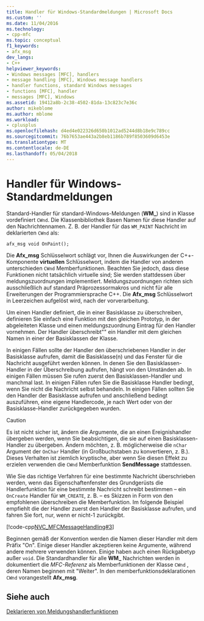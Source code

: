 ```yaml
---
title: Handler für Windows-Standardmeldungen | Microsoft Docs
ms.custom: ''
ms.date: 11/04/2016
ms.technology:
- cpp-mfc
ms.topic: conceptual
f1_keywords:
- afx_msg
dev_langs:
- C++
helpviewer_keywords:
- Windows messages [MFC], handlers
- message handling [MFC], Windows message handlers
- handler functions, standard Windows messages
- functions [MFC], handler
- messages [MFC], Windows
ms.assetid: 19412a8b-2c38-4502-81da-13c823c7e36c
author: mikeblome
ms.author: mblome
ms.workload:
- cplusplus
ms.openlocfilehash: d4ed4e022326d650b1012ad5244d8b18e9c789cc
ms.sourcegitcommit: 76b7653ae443a2b8eb1186b789f8503609d6453e
ms.translationtype: MT
ms.contentlocale: de-DE
ms.lasthandoff: 05/04/2018
---
```

# <a name="handlers-for-standard-windows-messages"></a>Handler für Windows-Standardmeldungen
Standard-Handler für standard-Windows-Meldungen (**WM_**) sind in Klasse vordefiniert `CWnd`. Die Klassenbibliothek Basen Namen für diese Handler auf den Nachrichtennamen. Z. B. der Handler für das `WM_PAINT` Nachricht im deklarierten `CWnd` als:  
  
 `afx_msg void OnPaint();`  
  
 Die **Afx_msg** Schlüsselwort schlägt vor, Ihnen die Auswirkungen der C++-Komponente **virtuellen** Schlüsselwort, indem die Handler von anderen unterschieden `CWnd` Memberfunktionen. Beachten Sie jedoch, dass diese Funktionen nicht tatsächlich virtuelle sind; Sie werden stattdessen über meldungszuordnungen implementiert. Meldungszuordnungen richten sich ausschließlich auf standard Präprozessormakros und nicht für alle Erweiterungen der Programmiersprache C++. Die **Afx_msg** Schlüsselwort in Leerzeichen aufgelöst wird, nach der vorverarbeitung.  
  
 Um einen Handler definiert, die in einer Basisklasse zu überschreiben, definieren Sie einfach eine Funktion mit den gleichen Prototyp, in der abgeleiteten Klasse und einen meldungszuordnung Eintrag für den Handler vornehmen. Der Handler überschreibt"" ein Handler mit dem gleichen Namen in einer der Basisklassen der Klasse.  
  
 In einigen Fällen sollte der Handler den überschriebenen Handler in der Basisklasse aufrufen, damit die Basisklasse(n) und das Fenster für die Nachricht ausgeführt werden können. In denen Sie den Basisklassen-Handler in der Überschreibung aufrufen, hängt von den Umständen ab. In einigen Fällen müssen Sie rufen zuerst den Basisklassen-Handler und manchmal last. In einigen Fällen rufen Sie die Basisklasse Handler bedingt, wenn Sie nicht die Nachricht selbst behandeln. In einigen Fällen sollten Sie den Handler der Basisklasse aufrufen und anschließend bedingt auszuführen, eine eigene Handlercode, je nach Wert oder von der Basisklasse-Handler zurückgegeben wurden.  
  
> [!CAUTION]
>  Es ist nicht sicher ist, ändern die Argumente, die an einen Ereignishandler übergeben werden, wenn Sie beabsichtigen, die sie auf einen Basisklassen-Handler zu übergeben. Ändern möchten, z. B. möglicherweise die `nChar` Argument der `OnChar` Handler (in Großbuchstaben zu konvertieren, z. B.). Dieses Verhalten ist ziemlich kryptische, aber wenn Sie diesen Effekt zu erzielen verwenden die `CWnd` Memberfunktion **SendMessage** stattdessen.  
  
 Wie Sie das richtige Verfahren für eine bestimmte Nachricht überschrieben werden, wenn das Eigenschaftenfenster des Grundgerüsts die Handlerfunktion für eine bestimmte Nachricht schreibt bestimmen – ein `OnCreate` Handler für `WM_CREATE`, z. B. – es Skizzen in Form von den empfohlenen überschreiben die Memberfunktion. Im folgende Beispiel empfiehlt die der Handler zuerst den Handler der Basisklasse aufrufen, und fahren Sie fort, nur, wenn er nicht-1 zurückgibt.  
  
 [!code-cpp[NVC_MFCMessageHandling#3](../mfc/codesnippet/cpp/handlers-for-standard-windows-messages_1.cpp)]  
  
 Beginnen gemäß der Konvention werden die Namen dieser Handler mit dem Präfix "On". Einige dieser Handler akzeptieren keine Argumente, während andere mehrere verwenden können. Einige haben auch einen Rückgabetyp außer `void`. Die Standardhandler für alle **WM_** Nachrichten werden in dokumentiert die *MFC-Referenz* als Memberfunktionen der Klasse `CWnd` , deren Namen beginnen mit "Weiter". In den memberfunktionsdeklarationen `CWnd` vorangestellt **Afx_msg**.  
  
## <a name="see-also"></a>Siehe auch  
 [Deklarieren von Meldungshandlerfunktionen](../mfc/declaring-message-handler-functions.md)
